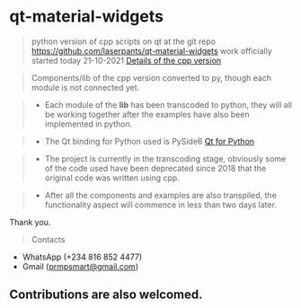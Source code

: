 # qt-material-widgets

> python version of cpp scripts on qt at the git repo <https://github.com/laserpants/qt-material-widgets>
> work officially started today 21-10-2021
[Details of the cpp version](cpp/qt-material-widgets-master/README.md)

> Components/lib of the cpp version converted to py, though each module is not connected yet. 

>* Each module of the **lib** has been transcoded to python, they will all be working together after the examples have also been implemented in python.

>* The Qt binding for Python used is PySide6 [Qt for Python]() 

>* The project is currently in the transcoding stage, obviously some of the code used have been deprecated since 2018 that the original code was written using cpp.

>* After all the components and examples are also transpiled, the functionality aspect will commence in less than two days later.

Thank you.
>Contacts
* WhatsApp (+234 816 852 4477)
* Gmail (prmpsmart@gmail.com)

## Contributions are also welcomed.

